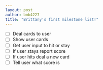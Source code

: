 ```yaml
---
layout: post
author: bmb4227
title: "Brittany's first milestone list!"
---
```


- [ ] Deal cards to user
- [ ] Show user cards
- [ ] Get user input to hit or stay
- [ ] If user stays report score
- [ ] If user hits deal a new card
- [ ] Tell user what score is
